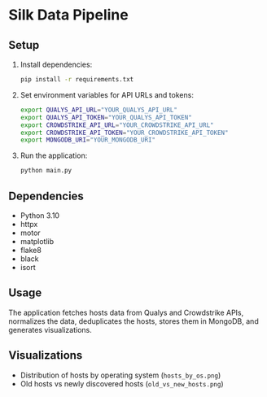 # Silk Data Pipeline

## Setup

1. Install dependencies:
    ```sh
    pip install -r requirements.txt
    ```

2. Set environment variables for API URLs and tokens:
    ```sh
    export QUALYS_API_URL="YOUR_QUALYS_API_URL"
    export QUALYS_API_TOKEN="YOUR_QUALYS_API_TOKEN"
    export CROWDSTRIKE_API_URL="YOUR_CROWDSTRIKE_API_URL"
    export CROWDSTRIKE_API_TOKEN="YOUR_CROWDSTRIKE_API_TOKEN"
    export MONGODB_URI="YOUR_MONGODB_URI"
    ```

3. Run the application:
    ```sh
    python main.py
    ```

## Dependencies
- Python 3.10
- httpx
- motor
- matplotlib
- flake8
- black
- isort

## Usage
The application fetches hosts data from Qualys and Crowdstrike APIs, normalizes the data, deduplicates the hosts, stores them in MongoDB, and generates visualizations.

## Visualizations
- Distribution of hosts by operating system (`hosts_by_os.png`)
- Old hosts vs newly discovered hosts (`old_vs_new_hosts.png`)

